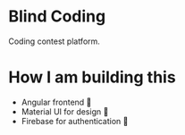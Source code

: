 # Blind Coding

Coding contest platform.

# How I am building this

- Angular frontend 🌇
- Material UI for design 🧪
- Firebase for authentication 🛂

